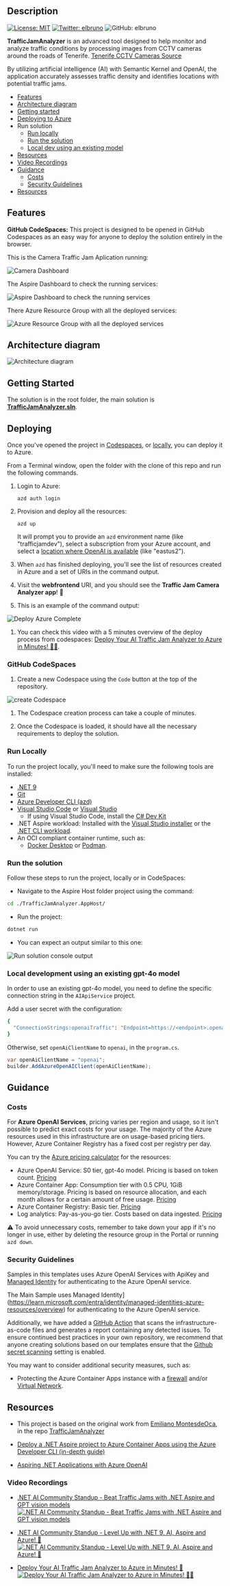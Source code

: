 <!-- [![Open in GitHub Codespaces](https://github.com/codespaces/badge.svg)](https://codespaces.new/Azure-Samples/netaitrafficjamanalyzer) -->

## Description

[![License: MIT](https://img.shields.io/badge/License-MIT-yellow.svg)](/LICENSE)
[![Twitter: elbruno](https://img.shields.io/twitter/follow/elbruno.svg?style=social)](https://twitter.com/elbruno)
![GitHub: elbruno](https://img.shields.io/github/followers/elbruno?style=social)

**TrafficJamAnalyzer** is an advanced tool designed to help monitor and analyze traffic conditions by processing images from CCTV cameras around the roads of Tenerife. [Tenerife CCTV Cameras Source](https://cic.tenerife.es/web3/mosaico_cctv/camaras_trafico_b.html)

By utilizing artificial intelligence (AI) with Semantic Kernel and OpenAI, the application accurately assesses traffic density and identifies locations with potential traffic jams.

- [Features](#features)
- [Architecture diagram](#architecture-diagram)
- [Getting started](#getting-started)
- [Deploying to Azure](#deploying)
- Run solution
  - [Run locally](#run-locally)
  - [Run the solution](#run-the-solution)
  - [Local dev using an existing model](#local-development-using-an-existing-gpt-4o-model)
- [Resources](#resources)
- [Video Recordings](#video-recordings)
- [Guidance](#guidance)
  - [Costs](#costs)
  - [Security Guidelines](#security-guidelines)
- [Resources](#resources)

## Features

**GitHub CodeSpaces:** This project is designed to be opened in GitHub Codespaces as an easy way for anyone to deploy the solution entirely in the browser.

This is the Camera Traffic Jam Aplication running:

![Camera Dashboard](./images/01CameraTrafficJam.png)

The Aspire Dashboard to check the running services:

![Aspire Dashboard to check the running services](./images/05AspireDashboard.png)

There Azure Resource Group with all the deployed services:

![Azure Resource Group with all the deployed services](./images/08AzureResourceGroups.png)

## Architecture diagram

![Architecture diagram](./images/30Diagram.png)

## Getting Started

The solution is in the root folder, the main solution is **[TrafficJamAnalyzer.sln](./TrafficJamAnalyzer.sln)**.

## Deploying

Once you've opened the project in [Codespaces](#github-codespaces), or [locally](#run-locally), you can deploy it to Azure.

From a Terminal window, open the folder with the clone of this repo and run the following commands.

1. Login to Azure:

    ```shell
    azd auth login
    ```

1. Provision and deploy all the resources:

    ```shell
    azd up
    ```

    It will prompt you to provide an `azd` environment name (like "trafficjamdev"), select a subscription from your Azure account, and select a [location where OpenAI is available](https://azure.microsoft.com/explore/global-infrastructure/products-by-region/?products=cognitive-services&regions=all) (like "eastus2").

1. When `azd` has finished deploying, you'll see the list of resources created in Azure and a set of URIs in the command output.

1. Visit the **webfrontend** URI, and you should see the **Traffic Jam Camera Analyzer app**! 🎉

1. This is an example of the command output:

![Deploy Azure Complete](./images/15DeployAzureComplete.png)

1. You can check this video with a 5 minutes overview of the deploy process from codespaces: [Deploy Your AI Traffic Jam Analyzer to Azure in Minutes! 🚦🚀](https://youtu.be/rM0AdkoCWn0).

### GitHub CodeSpaces

1. Create a new  Codespace using the `Code` button at the top of the repository.

![create Codespace](./images/25CreateCodeSpace.png)

1. The Codespace creation process can take a couple of minutes.

1. Once the Codespace is loaded, it should have all the necessary requirements to deploy the solution.

### Run Locally

To run the project locally, you'll need to make sure the following tools are installed:

- [.NET 9](https://dotnet.microsoft.com/downloads/)
- [Git](https://git-scm.com/downloads)
- [Azure Developer CLI (azd)](https://aka.ms/install-azd)
- [Visual Studio Code](https://code.visualstudio.com/Download) or [Visual Studio](https://visualstudio.microsoft.com/downloads/)
  - If using Visual Studio Code, install the [C# Dev Kit](https://marketplace.visualstudio.com/items?itemName=ms-dotnettools.csdevkit)
- .NET Aspire workload:
    Installed with the [Visual Studio installer](https://learn.microsoft.com/en-us/dotnet/aspire/fundamentals/setup-tooling?tabs=windows&pivots=visual-studio#install-net-aspire) or the [.NET CLI workload](https://learn.microsoft.com/en-us/dotnet/aspire/fundamentals/setup-tooling?tabs=windows&pivots=visual-studio#install-net-aspire).
- An OCI compliant container runtime, such as:
  - [Docker Desktop](https://www.docker.com/products/docker-desktop/) or [Podman](https://podman.io/).

### Run the solution

Follow these steps to run the project, locally or in CodeSpaces:

- Navigate to the Aspire Host folder project using the command:

```bash
cd ./TrafficJamAnalyzer.AppHost/
```

- Run the project:

```bash
dotnet run
```

- You can expect an output similar to this one:

![Run solution console output](./images/20DotNetRunAppHost.png)

### Local development using an existing gpt-4o model

In order to use an existing gpt-4o model, you need to define the specific connection string in the `AIApiService` project.

Add a user secret with the configuration:

```bash
{
  "ConnectionStrings:openaiTraffic": "Endpoint=https://<endpoint>.openai.azure.com/;Key=<modelkey>;"
}
```

Otherwise, set `openAiClientName` to `openai`, in the `program.cs`.

```csharp
var openAiClientName = "openai";
builder.AddAzureOpenAIClient(openAiClientName);
```

## Guidance

### Costs

For **Azure OpenAI Services**, pricing varies per region and usage, so it isn't possible to predict exact costs for your usage.
The majority of the Azure resources used in this infrastructure are on usage-based pricing tiers.
However, Azure Container Registry has a fixed cost per registry per day.

You can try the [Azure pricing calculator](https://azure.com/e/2176802ea14941e4959eae8ad335aeb5) for the resources:

- Azure OpenAI Service: S0 tier, gpt-4o model. Pricing is based on token count. [Pricing](https://azure.microsoft.com/pricing/details/cognitive-services/openai-service/)
- Azure Container App: Consumption tier with 0.5 CPU, 1GiB memory/storage. Pricing is based on resource allocation, and each month allows for a certain amount of free usage. [Pricing](https://azure.microsoft.com/pricing/details/container-apps/)
- Azure Container Registry: Basic tier. [Pricing](https://azure.microsoft.com/pricing/details/container-registry/)
- Log analytics: Pay-as-you-go tier. Costs based on data ingested. [Pricing](https://azure.microsoft.com/pricing/details/monitor/)

⚠️ To avoid unnecessary costs, remember to take down your app if it's no longer in use, either by deleting the resource group in the Portal or running `azd down`.

### Security Guidelines

Samples in this templates uses Azure OpenAI Services with ApiKey and [Managed Identity](https://learn.microsoft.com/entra/identity/managed-identities-azure-resources/overview) for authenticating to the Azure OpenAI service.

The Main Sample uses Managed Identity](https://learn.microsoft.com/entra/identity/managed-identities-azure-resources/overview) for authenticating to the Azure OpenAI service.

Additionally, we have added a [GitHub Action](https://github.com/microsoft/security-devops-action) that scans the infrastructure-as-code files and generates a report containing any detected issues. To ensure continued best practices in your own repository, we recommend that anyone creating solutions based on our templates ensure that the [Github secret scanning](https://docs.github.com/code-security/secret-scanning/about-secret-scanning) setting is enabled.

You may want to consider additional security measures, such as:

- Protecting the Azure Container Apps instance with a [firewall](https://learn.microsoft.com/azure/container-apps/waf-app-gateway) and/or [Virtual Network](https://learn.microsoft.com/azure/container-apps/networking?tabs=workload-profiles-env%2Cazure-cli).

## Resources

- This project is based on the original work from [Emiliano MontesdeOca](https://github.com/emimontesdeoca), in the repo [TrafficJamAnalyzer](https://github.com/emimontesdeoca/TrafficJamAnalyzer)

- [Deploy a .NET Aspire project to Azure Container Apps using the Azure Developer CLI (in-depth guide)](https://learn.microsoft.com/dotnet/aspire/deployment/azure/aca-deployment-azd-in-depth)

- [Aspiring .NET Applications with Azure OpenAI](https://learn.microsoft.com/shows/azure-developers-dotnet-aspire-day-2024/aspiring-dotnet-applications-with-azure-openai)

### Video Recordings

- [.NET AI Community Standup - Beat Traffic Jams with .NET Aspire and GPT vision models ![.NET AI Community Standup - Beat Traffic Jams with .NET Aspire and GPT vision models](./images/40netaitrafficjam.png)](https://www.youtube.com/watch?v=AdV1tVGmmhQ)

- [.NET AI Community Standup - Level Up with .NET 9, AI, Aspire and Azure! 🚦 ![.NET AI Community Standup - Level Up with .NET 9, AI, Aspire and Azure! 🚦](./images/45netaiupgradenet9.png)](https://www.youtube.com/watch?v=qtLOXk1D3Qs)

- [Deploy Your AI Traffic Jam Analyzer to Azure in Minutes! 🚦 ![Deploy Your AI Traffic Jam Analyzer to Azure in Minutes! 🚦🚀](./images/48ebytdeploycodespaces.png)](https://youtu.be/rM0AdkoCWn0)
